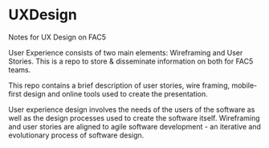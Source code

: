 # UXDesign
Notes for UX Design on FAC5

User Experience consists of two main elements: Wireframing and User Stories. This is a repo to store & disseminate information on both for FAC5 teams.

This repo contains a brief description of user stories, wire framing, mobile-first design and online tools used to create the presentation.

User experience design involves the needs of the users of the software as well as the design processes used to create the software itself. Wireframing and user stories are aligned to agile software development - an iterative and evolutionary process of software design.

